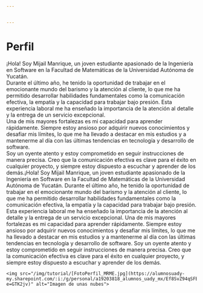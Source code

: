 ```yaml
---


---
```


<h1 id="perfil">Perfil</h1>
<p>¡Hola! Soy Mijail Manrique, un joven estudiante apasionado de la Ingeniería en Software en la Facultad de Matemáticas de la Universidad Autónoma de Yucatán.<br>
Durante el último año, he tenido la oportunidad de trabajar en el emocionante mundo del barismo y la atención al cliente, lo que me ha permitido desarrollar habilidades fundamentales como la comunicación efectiva, la empatía y la capacidad para trabajar bajo presión. Esta experiencia laboral me ha enseñado la importancia de la atención al detalle y la entrega de un servicio excepcional.<br>
Una de mis mayores fortalezas es mi capacidad para aprender rápidamente. Siempre estoy ansioso por adquirir nuevos conocimientos y desafiar mis límites, lo que me ha llevado a destacar en mis estudios y a mantenerme al día con las últimas tendencias en tecnología y desarrollo de software.<br>
Soy un oyente atento y estoy comprometido en seguir instrucciones de manera precisa. Creo que la comunicación efectiva es clave para el éxito en cualquier proyecto, y siempre estoy dispuesto a escuchar y aprender de los demás.¡Hola! Soy Mijail Manrique, un joven estudiante apasionado de la Ingeniería en Software en la Facultad de Matemáticas de la Universidad Autónoma de Yucatán. Durante el último año, he tenido la oportunidad de trabajar en el emocionante mundo del barismo y la atención al cliente, lo que me ha permitido desarrollar habilidades fundamentales como la comunicación efectiva, la empatía y la capacidad para trabajar bajo presión. Esta experiencia laboral me ha enseñado la importancia de la atención al detalle y la entrega de un servicio excepcional. Una de mis mayores fortalezas es mi capacidad para aprender rápidamente. Siempre estoy ansioso por adquirir nuevos conocimientos y desafiar mis límites, lo que me ha llevado a destacar en mis estudios y a mantenerme al día con las últimas tendencias en tecnología y desarrollo de software. Soy un oyente atento y estoy comprometido en seguir instrucciones de manera precisa. Creo que la comunicación efectiva es clave para el éxito en cualquier proyecto, y siempre estoy dispuesto a escuchar y aprender de los demás.</p>
<pre class=" language-md"><code class="prism  language-md">&lt;img src="/img/tutorial/[FotoPerfil_MRME.jpg](https://alumnosuady-my.sharepoint.com/:i:/g/personal/a19203818_alumnos_uady_mx/Ef8SvZ94qSFBuUpDn13tFGgBRuAGWfv1REVHPOysKxBLAA?e=GTK2jv)" alt="Imagen de unas nubes"&gt;
</code></pre>

